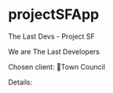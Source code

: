 # projectSFApp
The Last Devs - Project SF

We are The Last Developers

Chosen client: Town Council

Details:

